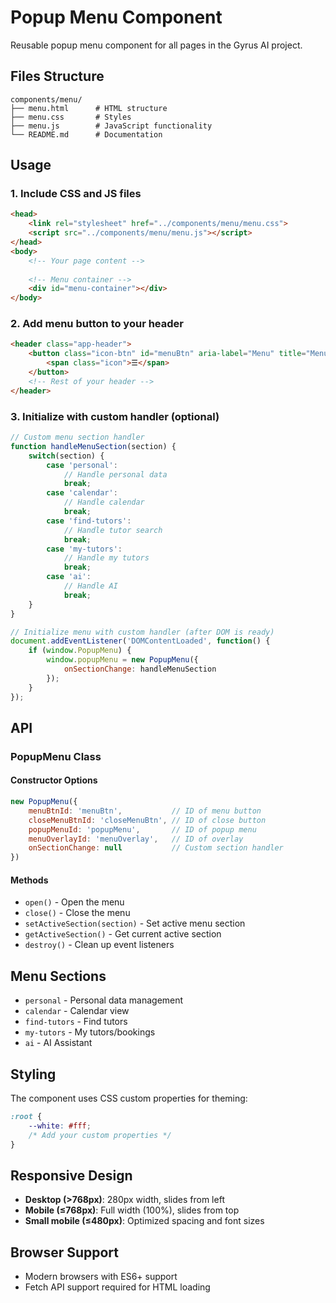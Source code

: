 # Popup Menu Component

Reusable popup menu component for all pages in the Gyrus AI project.

## Files Structure

```
components/menu/
├── menu.html      # HTML structure
├── menu.css       # Styles
├── menu.js        # JavaScript functionality
└── README.md      # Documentation
```

## Usage

### 1. Include CSS and JS files

```html
<head>
    <link rel="stylesheet" href="../components/menu/menu.css">
    <script src="../components/menu/menu.js"></script>
</head>
<body>
    <!-- Your page content -->
    
    <!-- Menu container -->
    <div id="menu-container"></div>
</body>
```

### 2. Add menu button to your header

```html
<header class="app-header">
    <button class="icon-btn" id="menuBtn" aria-label="Menu" title="Menu">
        <span class="icon">☰</span>
    </button>
    <!-- Rest of your header -->
</header>
```

### 3. Initialize with custom handler (optional)

```javascript
// Custom menu section handler
function handleMenuSection(section) {
    switch(section) {
        case 'personal':
            // Handle personal data
            break;
        case 'calendar':
            // Handle calendar
            break;
        case 'find-tutors':
            // Handle tutor search
            break;
        case 'my-tutors':
            // Handle my tutors
            break;
        case 'ai':
            // Handle AI
            break;
    }
}

// Initialize menu with custom handler (after DOM is ready)
document.addEventListener('DOMContentLoaded', function() {
    if (window.PopupMenu) {
        window.popupMenu = new PopupMenu({
            onSectionChange: handleMenuSection
        });
    }
});
```

## API

### PopupMenu Class

#### Constructor Options

```javascript
new PopupMenu({
    menuBtnId: 'menuBtn',           // ID of menu button
    closeMenuBtnId: 'closeMenuBtn', // ID of close button
    popupMenuId: 'popupMenu',       // ID of popup menu
    menuOverlayId: 'menuOverlay',   // ID of overlay
    onSectionChange: null           // Custom section handler
})
```

#### Methods

- `open()` - Open the menu
- `close()` - Close the menu
- `setActiveSection(section)` - Set active menu section
- `getActiveSection()` - Get current active section
- `destroy()` - Clean up event listeners

## Menu Sections

- `personal` - Personal data management
- `calendar` - Calendar view
- `find-tutors` - Find tutors
- `my-tutors` - My tutors/bookings
- `ai` - AI Assistant

## Styling

The component uses CSS custom properties for theming:

```css
:root {
    --white: #fff;
    /* Add your custom properties */
}
```

## Responsive Design

- **Desktop (>768px)**: 280px width, slides from left
- **Mobile (≤768px)**: Full width (100%), slides from top
- **Small mobile (≤480px)**: Optimized spacing and font sizes

## Browser Support

- Modern browsers with ES6+ support
- Fetch API support required for HTML loading
